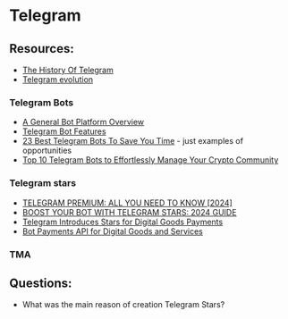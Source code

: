 # Telegram

## Resources:

* [The History Of Telegram](https://www.feedough.com/history-of-telegram/)
* [Telegram evolution](https://telegram.org/evolution?setln=en)

### Telegram Bots
* [A General Bot Platform Overview](https://core.telegram.org/bots)
* [Telegram Bot Features](https://core.telegram.org/bots/features)
* [23 Best Telegram Bots To Save You Time](https://influencermarketinghub.com/top-telegram-bots/) - just examples of opportunities
* [Top 10 Telegram Bots to Effortlessly Manage Your Crypto Community](https://icogemhunters.medium.com/top-10-telegram-bots-to-effortlessly-manage-your-crypto-community-3760fb09fb30)

### Telegram stars
* [TELEGRAM PREMIUM: ALL YOU NEED TO KNOW [2024]](https://www.such.chat/blog/telegram-premium)
* [BOOST YOUR BOT WITH TELEGRAM STARS: 2024 GUIDE](https://www.such.chat/blog/boost-your-bot-with-telegram-stars-2024-guide)
* [Telegram Introduces Stars for Digital Goods Payments](https://blockchain.news/news/bitmex-updates-mark-method-tkousdtz24-fair-price-marking)
* [Bot Payments API for Digital Goods and Services](https://core.telegram.org/bots/payments-stars)

### TMA

## Questions:

* What was the main reason of creation Telegram Stars?
